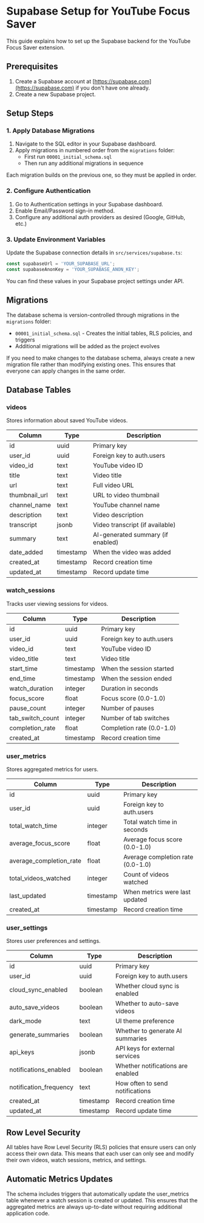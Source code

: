 # Supabase Setup for YouTube Focus Saver

This guide explains how to set up the Supabase backend for the YouTube Focus Saver extension.

## Prerequisites

1. Create a Supabase account at [https://supabase.com](https://supabase.com) if you don't have one already.
2. Create a new Supabase project.

## Setup Steps

### 1. Apply Database Migrations

1. Navigate to the SQL editor in your Supabase dashboard.
2. Apply migrations in numbered order from the `migrations` folder:
   - First run `00001_initial_schema.sql`
   - Then run any additional migrations in sequence

Each migration builds on the previous one, so they must be applied in order.

### 2. Configure Authentication

1. Go to Authentication settings in your Supabase dashboard.
2. Enable Email/Password sign-in method.
3. Configure any additional auth providers as desired (Google, GitHub, etc.)

### 3. Update Environment Variables

Update the Supabase connection details in `src/services/supabase.ts`:

```typescript
const supabaseUrl = 'YOUR_SUPABASE_URL';
const supabaseAnonKey = 'YOUR_SUPABASE_ANON_KEY';
```

You can find these values in your Supabase project settings under API.

## Migrations

The database schema is version-controlled through migrations in the `migrations` folder:

- `00001_initial_schema.sql` - Creates the initial tables, RLS policies, and triggers
- Additional migrations will be added as the project evolves

If you need to make changes to the database schema, always create a new migration file rather than modifying existing ones. This ensures that everyone can apply changes in the same order.

## Database Tables

### videos
Stores information about saved YouTube videos.

| Column | Type | Description |
|--------|------|-------------|
| id | uuid | Primary key |
| user_id | uuid | Foreign key to auth.users |
| video_id | text | YouTube video ID |
| title | text | Video title |
| url | text | Full video URL |
| thumbnail_url | text | URL to video thumbnail |
| channel_name | text | YouTube channel name |
| description | text | Video description |
| transcript | jsonb | Video transcript (if available) |
| summary | text | AI-generated summary (if enabled) |
| date_added | timestamp | When the video was added |
| created_at | timestamp | Record creation time |
| updated_at | timestamp | Record update time |

### watch_sessions
Tracks user viewing sessions for videos.

| Column | Type | Description |
|--------|------|-------------|
| id | uuid | Primary key |
| user_id | uuid | Foreign key to auth.users |
| video_id | text | YouTube video ID |
| video_title | text | Video title |
| start_time | timestamp | When the session started |
| end_time | timestamp | When the session ended |
| watch_duration | integer | Duration in seconds |
| focus_score | float | Focus score (0.0-1.0) |
| pause_count | integer | Number of pauses |
| tab_switch_count | integer | Number of tab switches |
| completion_rate | float | Completion rate (0.0-1.0) |
| created_at | timestamp | Record creation time |

### user_metrics
Stores aggregated metrics for users.

| Column | Type | Description |
|--------|------|-------------|
| id | uuid | Primary key |
| user_id | uuid | Foreign key to auth.users |
| total_watch_time | integer | Total watch time in seconds |
| average_focus_score | float | Average focus score (0.0-1.0) |
| average_completion_rate | float | Average completion rate (0.0-1.0) |
| total_videos_watched | integer | Count of videos watched |
| last_updated | timestamp | When metrics were last updated |
| created_at | timestamp | Record creation time |

### user_settings
Stores user preferences and settings.

| Column | Type | Description |
|--------|------|-------------|
| id | uuid | Primary key |
| user_id | uuid | Foreign key to auth.users |
| cloud_sync_enabled | boolean | Whether cloud sync is enabled |
| auto_save_videos | boolean | Whether to auto-save videos |
| dark_mode | text | UI theme preference |
| generate_summaries | boolean | Whether to generate AI summaries |
| api_keys | jsonb | API keys for external services |
| notifications_enabled | boolean | Whether notifications are enabled |
| notification_frequency | text | How often to send notifications |
| created_at | timestamp | Record creation time |
| updated_at | timestamp | Record update time |

## Row Level Security

All tables have Row Level Security (RLS) policies that ensure users can only access their own data. This means that each user can only see and modify their own videos, watch sessions, metrics, and settings.

## Automatic Metrics Updates

The schema includes triggers that automatically update the user_metrics table whenever a watch session is created or updated. This ensures that the aggregated metrics are always up-to-date without requiring additional application code. 